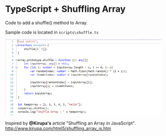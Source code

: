 # TypeScript + Shuffling Array

Code to add a shuffle() method to Array.

Sample code is located in `scripts\shuffle.ts`

![](docs/vs_screenshot.PNG)

Inspired by **@Kirupa's** article "Shuffling an Array in JavaScript".
http://www.kirupa.com/html5/shuffling_array_js.htm 